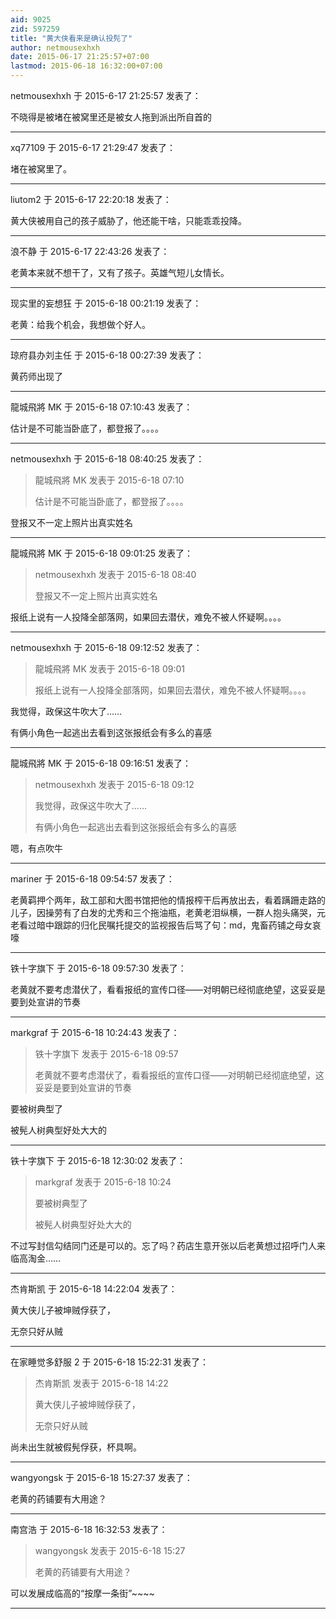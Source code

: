 ```yaml
---
aid: 9025
zid: 597259
title: "黄大侠看来是确认投髡了"
author: netmousexhxh
date: 2015-06-17 21:25:57+07:00
lastmod: 2015-06-18 16:32:00+07:00
---
```


netmousexhxh 于 2015-6-17 21:25:57 发表了：

不晓得是被堵在被窝里还是被女人拖到派出所自首的

---

xq77109 于 2015-6-17 21:29:47 发表了：

堵在被窝里了。

---

liutom2 于 2015-6-17 22:20:18 发表了：

黄大侠被用自己的孩子威胁了，他还能干啥，只能乖乖投降。

---

浪不静 于 2015-6-17 22:43:26 发表了：

老黄本来就不想干了，又有了孩子。英雄气短儿女情长。

---

现实里的妄想狂 于 2015-6-18 00:21:19 发表了：

老黄：给我个机会，我想做个好人。

---

琼府县办刘主任 于 2015-6-18 00:27:39 发表了：

黄药师出现了

---

龍城飛將 MK 于 2015-6-18 07:10:43 发表了：

估计是不可能当卧底了，都登报了。。。。

---

netmousexhxh 于 2015-6-18 08:40:25 发表了：

> 龍城飛將 MK 发表于 2015-6-18 07:10
>
> 估计是不可能当卧底了，都登报了。。。。

登报又不一定上照片出真实姓名

---

龍城飛將 MK 于 2015-6-18 09:01:25 发表了：

> netmousexhxh 发表于 2015-6-18 08:40
>
> 登报又不一定上照片出真实姓名

报纸上说有一人投降全部落网，如果回去潜伏，难免不被人怀疑啊。。。。

---

netmousexhxh 于 2015-6-18 09:12:52 发表了：

> 龍城飛將 MK 发表于 2015-6-18 09:01
>
> 报纸上说有一人投降全部落网，如果回去潜伏，难免不被人怀疑啊。。。。

我觉得，政保这牛吹大了……

有俩小角色一起逃出去看到这张报纸会有多么的喜感

---

龍城飛將 MK 于 2015-6-18 09:16:51 发表了：

> netmousexhxh 发表于 2015-6-18 09:12
>
> 我觉得，政保这牛吹大了……
>
> 有俩小角色一起逃出去看到这张报纸会有多么的喜感

嗯，有点吹牛

---

mariner 于 2015-6-18 09:54:57 发表了：

老黄羁押个两年，敌工部和大图书馆把他的情报榨干后再放出去，看着蹒跚走路的儿子，因操劳有了白发的尤秀和三个拖油瓶，老黄老泪纵横，一群人抱头痛哭，元老看过暗中跟踪的归化民嘱托提交的监视报告后骂了句：md，鬼畜药铺之母女哀嚎

---

铁十字旗下 于 2015-6-18 09:57:30 发表了：

老黄就不要考虑潜伏了，看看报纸的宣传口径——对明朝已经彻底绝望，这妥妥是要到处宣讲的节奏

---

markgraf 于 2015-6-18 10:24:43 发表了：

> 铁十字旗下 发表于 2015-6-18 09:57
>
> 老黄就不要考虑潜伏了，看看报纸的宣传口径——对明朝已经彻底绝望，这妥妥是要到处宣讲的节奏

要被树典型了

被髡人树典型好处大大的

---

铁十字旗下 于 2015-6-18 12:30:02 发表了：

> markgraf 发表于 2015-6-18 10:24
>
> 要被树典型了
>
> 被髡人树典型好处大大的

不过写封信勾结同门还是可以的。忘了吗？药店生意开张以后老黄想过招呼门人来临高淘金……

---

杰肯斯凯 于 2015-6-18 14:22:04 发表了：

黄大侠儿子被坤贼俘获了，

无奈只好从贼

---

在家睡觉多舒服 2 于 2015-6-18 15:22:31 发表了：

> 杰肯斯凯 发表于 2015-6-18 14:22
>
> 黄大侠儿子被坤贼俘获了，
>
> 无奈只好从贼

尚未出生就被假髡俘获，杯具啊。

---

wangyongsk 于 2015-6-18 15:27:37 发表了：

老黄的药铺要有大用途？

---

南宫浩 于 2015-6-18 16:32:53 发表了：

> wangyongsk 发表于 2015-6-18 15:27
>
> 老黄的药铺要有大用途？

可以发展成临高的“按摩一条街”~~~~

---
